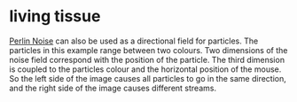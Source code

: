 <!--
  id: 26
  date: 2007-01-07
  modified: 2007-01-07
  slug: tissue
  type: post
  excerpt: <p>Perlin Noise can also be used as a directional field for particles. The particles in this example range between two colours. Two dimensions of the noise field correspond with the position of the particle. The third dimension is coupled to the particles colour and the horizontal position of the mouse. So the left side of [&hellip;]</p>
  categories: uncategorized
  tags: 
  inCv: 
  inPortfolio: 
  dateFrom: 
  dateTo: 
-->

# living tissue

<p><applet code="livingtissue" archive="code/livingtissue.jar" style="width:400px;height:400px;"></applet></p>
<p><a target="_blank" href="http://freespace.virgin.net/hugo.elias/models/m_perlin.htm">Perlin Noise</a> can also be used as a directional field for particles. The particles in this example range between two colours. Two dimensions of the noise field correspond with the position of the particle. The third dimension is coupled to the particles colour and the horizontal position of the mouse. So the left side of the image causes all particles to go in the same direction, and the right side of the image causes different streams.</p>
